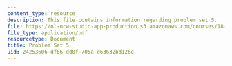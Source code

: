 ```yaml
---
content_type: resource
description: This file contains information regarding problem set 5.
file: https://ol-ocw-studio-app-production.s3.amazonaws.com/courses/18-353j-nonlinear-dynamics-i-chaos-fall-2012/24253606df66dd0f705ad63632bd126e_MIT18_353JF12_pset5.pdf
file_type: application/pdf
resourcetype: Document
title: Problem Set 5
uid: 24253606-df66-dd0f-705a-d63632bd126e
---
```

